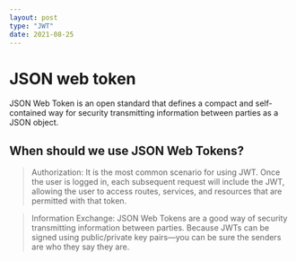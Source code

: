 ```yaml
---
layout: post
type: "JWT"
date: 2021-08-25
---
```

# JSON web token
JSON Web Token is an open standard that defines a compact and self-contained way for security transmitting information between parties as a JSON object. 

## When should we use JSON Web Tokens?

> Authorization: It is the most common scenario for using JWT. Once the user is logged in, each subsequent request will include the JWT, allowing the user to access routes, services, and resources that are permitted with that token. 

> Information Exchange: JSON Web Tokens are a good way of security transmitting information between parties. Because JWTs can be signed using public/private key pairs—you can be sure the senders are who they say they are.

